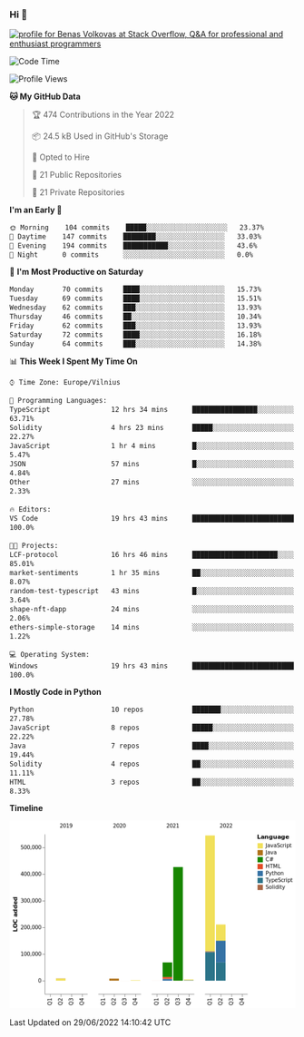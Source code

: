 ### Hi 👋
<a href="https://stackoverflow.com/users/14954249/benas-volkovas"><img src="https://stackoverflow.com/users/flair/14954249.png?theme=dark" width="208" height="58" alt="profile for Benas Volkovas at Stack Overflow, Q&amp;A for professional and enthusiast programmers" title="profile for Benas Volkovas at Stack Overflow, Q&amp;A for professional and enthusiast programmers"></a>

<!--START_SECTION:waka-->
![Code Time](http://img.shields.io/badge/Code%20Time-752%20hrs%2053%20mins-blue)

![Profile Views](http://img.shields.io/badge/Profile%20Views-0-blue)

**🐱 My GitHub Data** 

> 🏆 474 Contributions in the Year 2022
 > 
> 📦 24.5 kB Used in GitHub's Storage 
 > 
> 💼 Opted to Hire
 > 
> 📜 21 Public Repositories 
 > 
> 🔑 21 Private Repositories  
 > 
**I'm an Early 🐤** 

```text
🌞 Morning    104 commits    █████░░░░░░░░░░░░░░░░░░░░   23.37% 
🌆 Daytime    147 commits    ████████░░░░░░░░░░░░░░░░░   33.03% 
🌃 Evening    194 commits    ███████████░░░░░░░░░░░░░░   43.6% 
🌙 Night      0 commits      ░░░░░░░░░░░░░░░░░░░░░░░░░   0.0%

```
📅 **I'm Most Productive on Saturday** 

```text
Monday       70 commits     ████░░░░░░░░░░░░░░░░░░░░░   15.73% 
Tuesday      69 commits     ████░░░░░░░░░░░░░░░░░░░░░   15.51% 
Wednesday    62 commits     ███░░░░░░░░░░░░░░░░░░░░░░   13.93% 
Thursday     46 commits     ██░░░░░░░░░░░░░░░░░░░░░░░   10.34% 
Friday       62 commits     ███░░░░░░░░░░░░░░░░░░░░░░   13.93% 
Saturday     72 commits     ████░░░░░░░░░░░░░░░░░░░░░   16.18% 
Sunday       64 commits     ███░░░░░░░░░░░░░░░░░░░░░░   14.38%

```


📊 **This Week I Spent My Time On** 

```text
⌚︎ Time Zone: Europe/Vilnius

💬 Programming Languages: 
TypeScript               12 hrs 34 mins      ████████████████░░░░░░░░░   63.71% 
Solidity                 4 hrs 23 mins       █████░░░░░░░░░░░░░░░░░░░░   22.27% 
JavaScript               1 hr 4 mins         █░░░░░░░░░░░░░░░░░░░░░░░░   5.47% 
JSON                     57 mins             █░░░░░░░░░░░░░░░░░░░░░░░░   4.84% 
Other                    27 mins             ░░░░░░░░░░░░░░░░░░░░░░░░░   2.33%

🔥 Editors: 
VS Code                  19 hrs 43 mins      █████████████████████████   100.0%

🐱‍💻 Projects: 
LCF-protocol             16 hrs 46 mins      █████████████████████░░░░   85.01% 
market-sentiments        1 hr 35 mins        ██░░░░░░░░░░░░░░░░░░░░░░░   8.07% 
random-test-typescript   43 mins             █░░░░░░░░░░░░░░░░░░░░░░░░   3.64% 
shape-nft-dapp           24 mins             ░░░░░░░░░░░░░░░░░░░░░░░░░   2.06% 
ethers-simple-storage    14 mins             ░░░░░░░░░░░░░░░░░░░░░░░░░   1.22%

💻 Operating System: 
Windows                  19 hrs 43 mins      █████████████████████████   100.0%

```

**I Mostly Code in Python** 

```text
Python                   10 repos            ███████░░░░░░░░░░░░░░░░░░   27.78% 
JavaScript               8 repos             █████░░░░░░░░░░░░░░░░░░░░   22.22% 
Java                     7 repos             ████░░░░░░░░░░░░░░░░░░░░░   19.44% 
Solidity                 4 repos             ██░░░░░░░░░░░░░░░░░░░░░░░   11.11% 
HTML                     3 repos             ██░░░░░░░░░░░░░░░░░░░░░░░   8.33%

```


**Timeline**

![Chart not found](https://raw.githubusercontent.com/BenasVolkovas/BenasVolkovas/main/charts/bar_graph.png) 


 Last Updated on 29/06/2022 14:10:42 UTC
<!--END_SECTION:waka-->
